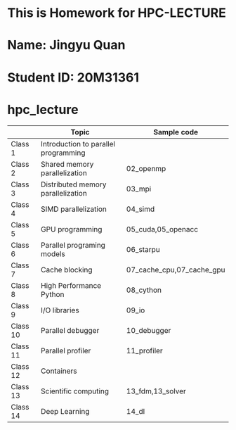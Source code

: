 # This is Homework for HPC-LECTURE
# Name: Jingyu Quan

# Student ID: 20M31361

# hpc_lecture

|          | Topic                                | Sample code               |
| -------- | ------------------------------------ | ------------------------- |
| Class 1  | Introduction to parallel programming |                           |
| Class 2  | Shared memory parallelization        | 02_openmp                 |
| Class 3  | Distributed memory parallelization   | 03_mpi                    |
| Class 4  | SIMD parallelization                 | 04_simd                   |
| Class 5  | GPU programming                      | 05_cuda,05_openacc        |
| Class 6  | Parallel programing models           | 06_starpu                 |
| Class 7  | Cache blocking                       | 07_cache_cpu,07_cache_gpu |
| Class 8  | High Performance Python              | 08_cython                 |
| Class 9  | I/O libraries                        | 09_io                     |
| Class 10 | Parallel debugger                    | 10_debugger               |
| Class 11 | Parallel profiler                    | 11_profiler               |
| Class 12 | Containers                           |                           |
| Class 13 | Scientific computing                 | 13_fdm,13_solver          |
| Class 14 | Deep Learning                        | 14_dl                     |
